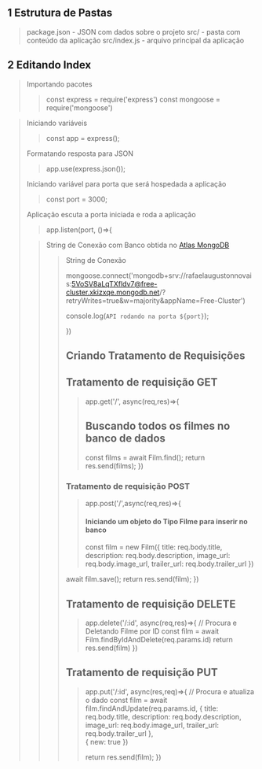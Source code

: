 ## 1 Estrutura de Pastas
> package.json - JSON com dados sobre o projeto
> src/ - pasta com conteúdo da aplicação
> src/index.js - arquivo principal da aplicação

## 2 Editando Index
> Importando pacotes
>>const express = require('express')
>>const mongoose = require('mongoose')

>Iniciando variáveis
>>const app = express();
>>
>Formatando resposta para JSON 
>>app.use(express.json());
>
>Iniciando variável para porta que será hospedada a aplicação
>>const port = 3000;
>
>Aplicação escuta a porta iniciada e roda a aplicação
>>app.listen(port, ()=>{
>
>>String de Conexão com Banco obtida no [Atlas MongoDB](https://cloud.mongodb.com/)
>>>String de Conexão
>>>
>>>    mongoose.connect('mongodb+srv://rafaelaugustonnovais:5VoSV8aLqTXfldv7@free-cluster.xkizxqe.mongodb.net/?retryWrites=true&w=majority&appName=Free-Cluster')
>>> 
>>>    console.log(`API rodando na porta ${port}`);
>>> 
>>>})
>>>
>>> ## Criando Tratamento de Requisições
>>> 
>>> ## Tratamento de requisição GET
>>>>app.get('/', async(req,res)=>{
>>>> ## Buscando todos os filmes no banco de dados
>>>>  const films = await Film.find();
>>>>  return res.send(films);
>>>>})
>>>
>>> ### Tratamento de requisição POST
>>>>app.post('/',async(req,res)=>{
>>>> #### Iniciando um objeto do Tipo Filme para inserir no banco 
>>>>  const film = new Film({
>>>>    title:        req.body.title,
>>>>    description:  req.body.description,
>>>>    image_url:    req.body.image_url,
>>>>    trailer_url:  req.body.trailer_url
>>>>  }) 
>>>
>>>  await film.save();
>>>  return res.send(film);
>>})
>>>
>>> ## Tratamento de requisição DELETE
>>>>app.delete('/:id', async(req,res)=>{
>>>>  // Procura e Deletando Filme por ID
>>>>  const film = await Film.findByIdAndDelete(req.params.id)
>>>>  return res.send(film)
>>>>})
>>> ## Tratamento de requisição  PUT
>>>>app.put('/:id', async(res,req)=>{
>>>>  // Procura e atualiza o dado
>>>>  const film = await film.findAndUpdate(req.params.id, {
>>>>   title:        req.body.title,
>>>>   description:  req.body.description,
>>>>   image_url:    req.body.image_url,
>>>>   trailer_url:  req.body.trailer_url
>>>> },  
>>>>  {
>>>>    new: true
>>>>  })
>>>>
>>>>  return res.send(film);
>>>>})